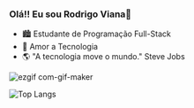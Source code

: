### Olá!! Eu sou Rodrigo Viana👋

- 🏙️ Estudante de Programação Full-Stack
- 🤖 Amor a Tecnologia
- 🌎 "A tecnologia move o mundo." Steve Jobs

</span>

![ezgif com-gif-maker](https://user-images.githubusercontent.com/95310379/151089463-371a45e9-49e0-4e76-90fd-72b889422b06.gif)

![Top Langs](https://github-readme-stats.vercel.app/api/top-langs/?username=myusername&theme=tokyonight)

</span>


        
        
        
        
        


